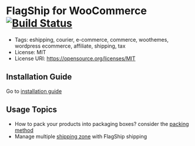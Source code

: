 # FlagShip for WooCommerce [![Build Status](https://travis-ci.org/flagshipcompany/flagship-for-woocommerce.svg?branch=master)](https://travis-ci.org/flagshipcompany/flagship-for-woocommerce)

- Tags: eshipping, courier, e-commerce, commerce, woothemes, wordpress ecommerce, affiliate, shipping, tax
- License: MIT
- License URI: https://opensource.org/licenses/MIT

## Installation Guide
Go to [installation guide](https://github.com/flagshipcompany/flagship-for-woocommerce/wiki/Installation-&-Setup)

## Usage Topics
- How to pack your products into packaging boxes? consider the [packing method](https://github.com/flagshipcompany/flagship-for-woocommerce/wiki/Packing-Method)
- Manage multiple [shipping zone](https://github.com/flagshipcompany/flagship-for-woocommerce/wiki/Shipping-Zone-Demystified) with FlagShip shipping
